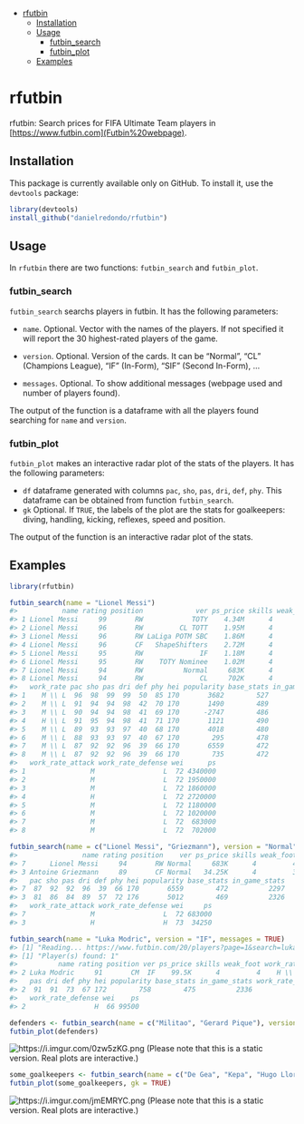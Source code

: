 -   [rfutbin](#rfutbin)
    -   [Installation](#installation)
    -   [Usage](#usage)
        -   [futbin\_search](#futbin_search)
        -   [futbin\_plot](#futbin_plot)
    -   [Examples](#examples)

rfutbin
=======

rfutbin: Search prices for FIFA Ultimate Team players in
[https://www.futbin.com](Futbin%20webpage).

Installation
------------

This package is currently available only on GitHub. To install it, use
the `devtools` package:

``` r
library(devtools)
install_github("danielredondo/rfutbin")
```

Usage
-----

In `rfutbin` there are two functions: `futbin_search` and `futbin_plot`.

### futbin\_search

`futbin_search` searchs players in futbin. It has the following
parameters:

-   `name`. Optional. Vector with the names of the players. If not
    specified it will report the 30 highest-rated players of the game.

-   `version`. Optional. Version of the cards. It can be “Normal”, “CL”
    (Champions League), “IF” (In-Form), “SIF” (Second In-Form), …

-   `messages`. Optional. To show additional messages (webpage used and
    number of players found).

The output of the function is a dataframe with all the players found
searching for `name` and `version`.

### futbin\_plot

`futbin_plot` makes an interactive radar plot of the stats of the
players. It has the following parameters:

-   `df` dataframe generated with columns `pac`, `sho`, `pas`, `dri`,
    `def`, `phy`. This dataframe can be obtained from function
    `futbin_search`.
-   `gk` Optional. If `TRUE`, the labels of the plot are the stats for
    goalkeepers: diving, handling, kicking, reflexes, speed and
    position.

The output of the function is an interactive radar plot of the stats.

Examples
--------

``` r
library(rfutbin)
```

``` r
futbin_search(name = "Lionel Messi")
#>           name rating position             ver ps_price skills weak_foot
#> 1 Lionel Messi     99       RW            TOTY    4.34M      4         4
#> 2 Lionel Messi     96       RW         CL TOTT    1.95M      4         4
#> 3 Lionel Messi     96       RW LaLiga POTM SBC    1.86M      4         4
#> 4 Lionel Messi     96       CF   ShapeShifters    2.72M      4         4
#> 5 Lionel Messi     95       RW              IF    1.18M      4         4
#> 6 Lionel Messi     95       RW    TOTY Nominee    1.02M      4         4
#> 7 Lionel Messi     94       RW          Normal     683K      4         4
#> 8 Lionel Messi     94       RW              CL     702K      4         4
#>   work_rate pac sho pas dri def phy hei popularity base_stats in_game_stats
#> 1    M \\ L  96  98  99  99  50  85 170       3682        527          2519
#> 2    M \\ L  91  94  94  98  42  70 170       1490        489          2361
#> 3    M \\ L  90  94  94  98  41  69 170      -2747        486          2350
#> 4    H \\ L  91  95  94  98  41  71 170       1121        490          2365
#> 5    M \\ L  89  93  93  97  40  68 170       4018        480          2320
#> 6    M \\ L  88  93  93  97  40  67 170        295        478          2314
#> 7    M \\ L  87  92  92  96  39  66 170       6559        472          2297
#> 8    M \\ L  87  92  92  96  39  66 170        735        472          2297
#>   work_rate_attack work_rate_defense wei      ps
#> 1                M                 L  72 4340000
#> 2                M                 L  72 1950000
#> 3                M                 L  72 1860000
#> 4                H                 L  72 2720000
#> 5                M                 L  72 1180000
#> 6                M                 L  72 1020000
#> 7                M                 L  72  683000
#> 8                M                 L  72  702000
```

``` r
futbin_search(name = c("Lionel Messi", "Griezmann"), version = "Normal")
#>                name rating position    ver ps_price skills weak_foot work_rate
#> 7      Lionel Messi     94       RW Normal     683K      4         4    M \\ L
#> 3 Antoine Griezmann     89       CF Normal   34.25K      4         3    H \\ H
#>   pac sho pas dri def phy hei popularity base_stats in_game_stats
#> 7  87  92  92  96  39  66 170       6559        472          2297
#> 3  81  86  84  89  57  72 176       5012        469          2326
#>   work_rate_attack work_rate_defense wei     ps
#> 7                M                 L  72 683000
#> 3                H                 H  73  34250
```

``` r
futbin_search(name = "Luka Modric", version = "IF", messages = TRUE)
#> [1] "Reading... https://www.futbin.com/20/players?page=1&search=luka+modric"
#> [1] "Player(s) found: 1"
#>          name rating position ver ps_price skills weak_foot work_rate pac sho
#> 2 Luka Modric     91       CM  IF    99.5K      4         4    H \\ H  75  78
#>   pas dri def phy hei popularity base_stats in_game_stats work_rate_attack
#> 2  91  91  73  67 172        758        475          2336                H
#>   work_rate_defense wei    ps
#> 2                 H  66 99500
```

``` r
defenders <- futbin_search(name = c("Militao", "Gerard Pique"), version = "Normal")
futbin_plot(defenders)
```

![<a href="https://i.imgur.com/0zw5zKG.png" class="uri">https://i.imgur.com/0zw5zKG.png</a>](https://i.imgur.com/0zw5zKG.png)
(Please note that this is a static version. Real plots are interactive.)

``` r
some_goalkeepers <- futbin_search(name = c("De Gea", "Kepa", "Hugo Lloris"), version = "Normal")
futbin_plot(some_goalkeepers, gk = TRUE)
```

![<a href="https://i.imgur.com/jmEMRYC.png" class="uri">https://i.imgur.com/jmEMRYC.png</a>](https://i.imgur.com/jmEMRYC.png)
(Please note that this is a static version. Real plots are interactive.)
